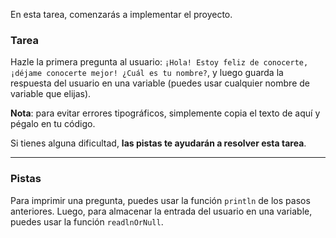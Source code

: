 En esta tarea, comenzarás a implementar el proyecto.

### Tarea

Hazle la primera pregunta al usuario: `¡Hola! Estoy feliz de conocerte, ¡déjame conocerte mejor! ¿Cuál es tu nombre?`, 
y luego guarda la respuesta del usuario en una variable (puedes usar cualquier nombre de variable que elijas).

**Nota**: para evitar errores tipográficos, simplemente copia el texto de aquí y pégalo en tu código.

Si tienes alguna dificultad, **las pistas te ayudarán a resolver esta tarea**.

----

### Pistas

<div class="hint" title="Haz clic aquí para aprender qué funciones pueden ser útiles para resolver esta tarea">

Para imprimir una pregunta, puedes usar la función `println` de los pasos anteriores. Luego, para almacenar la entrada del usuario en una variable, puedes usar la función `readlnOrNull`.

</div>